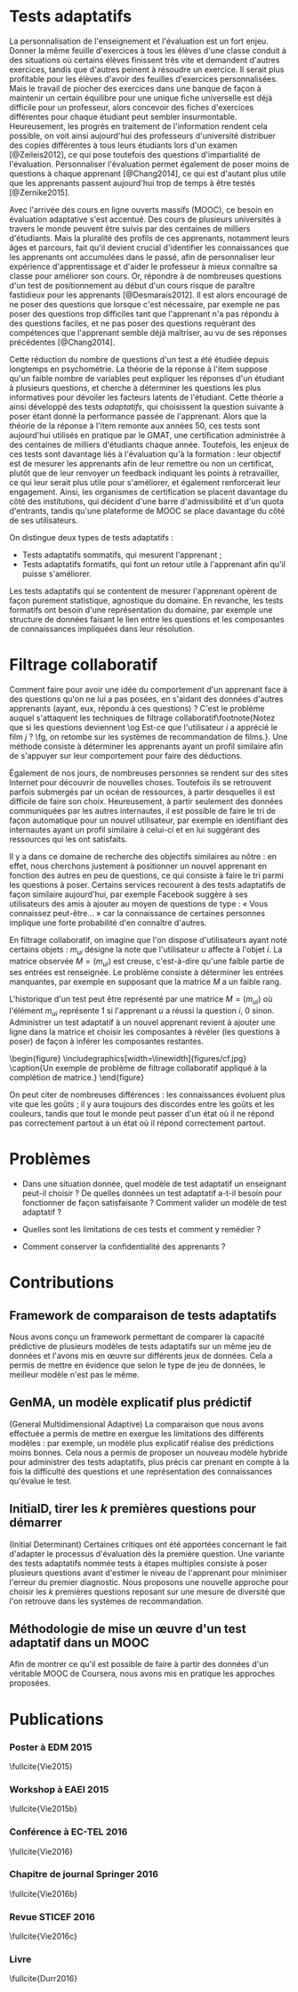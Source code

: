 # Tests adaptatifs

La personnalisation de l'enseignement et l'évaluation est un fort enjeu. Donner la même feuille d'exercices à tous les élèves d'une classe conduit à des situations où certains élèves finissent très vite et demandent d'autres exercices, tandis que d'autres peinent à résoudre un exercice. Il serait plus profitable pour les élèves d'avoir des feuilles d'exercices personnalisées. Mais le travail de piocher des exercices dans une banque de façon à maintenir un certain équilibre pour une unique fiche universelle est déjà difficile pour un professeur, alors concevoir des fiches d'exercices différentes pour chaque étudiant peut sembler insurmontable. Heureusement, les progrès en traitement de l'information rendent cela possible, on voit ainsi aujourd'hui des professeurs d'université distribuer des copies différentes à tous leurs étudiants lors d'un examen [@Zeileis2012], ce qui pose toutefois des questions d'impartialité de l'évaluation. Personnaliser l'évaluation permet également de poser moins de questions à chaque apprenant [@Chang2014], ce qui est d'autant plus utile que les apprenants passent aujourd'hui trop de temps à être testés [@Zernike2015].

Avec l'arrivée des cours en ligne ouverts massifs (MOOC), ce besoin en évaluation adaptative s'est accentué. Des cours de plusieurs universités à travers le monde peuvent être suivis par des centaines de milliers d'étudiants. Mais la pluralité des profils de ces apprenants, notamment leurs âges et parcours, fait qu'il devient crucial d'identifier les connaissances que les apprenants ont accumulées dans le passé, afin de personnaliser leur expérience d'apprentissage et d'aider le professeur à mieux connaître sa classe pour améliorer son cours. Or, répondre à de nombreuses questions d'un test de positionnement au début d'un cours risque de paraître fastidieux pour les apprenants [@Desmarais2012]. Il est alors encouragé de ne poser des questions que lorsque c'est nécessaire, par exemple ne pas poser des questions trop difficiles tant que l'apprenant n'a pas répondu à des questions faciles, et ne pas poser des questions requérant des compétences que l'apprenant semble déjà maîtriser, au vu de ses réponses précédentes [@Chang2014].

Cette réduction du nombre de questions d'un test a été étudiée depuis longtemps en psychométrie. La théorie de la réponse à l'item suppose qu'un faible nombre de variables peut expliquer les réponses d'un étudiant à plusieurs questions, et cherche à déterminer les questions les plus informatives pour dévoiler les facteurs latents de l'étudiant. Cette théorie a ainsi développé des tests *adaptatifs*, qui choisissent la question suivante à poser étant donné la performance passée de l'apprenant. Alors que la théorie de la réponse à l'item remonte aux années 50, ces tests sont aujourd'hui utilisés en pratique par le GMAT, une certification administrée à des centaines de milliers d'étudiants chaque année. Toutefois, les enjeux de ces tests sont davantage liés à l'évaluation qu'à la formation : leur objectif est de mesurer les apprenants afin de leur remettre ou non un certificat, plutôt que de leur renvoyer un feedback indiquant les points à retravailler, ce qui leur serait plus utile pour s'améliorer, et également renforcerait leur engagement. Ainsi, les organismes de certification se placent davantage du côté des institutions, qui décident d'une barre d'admissibilité et d'un quota d'entrants, tandis qu'une plateforme de MOOC se place davantage du côté de ses utilisateurs.

On distingue deux types de tests adaptatifs :

- Tests adaptatifs sommatifs, qui mesurent l'apprenant ;
- Tests adaptatifs formatifs, qui font un retour utile à l'apprenant afin qu'il puisse s'améliorer.

Les tests adaptatifs qui se contentent de mesurer l'apprenant opèrent de façon purement statistique, agnostique du domaine. En revanche, les tests formatifs ont besoin d'une représentation du domaine, par exemple une structure de données faisant le lien entre les questions et les composantes de connaissances impliquées dans leur résolution.

# Filtrage collaboratif

Comment faire pour avoir une idée du comportement d'un apprenant face à des questions qu'on ne lui a pas posées, en s'aidant des données d'autres apprenants (ayant, eux, répondu à ces questions) ? C'est le problème auquel s'attaquent les techniques de filtrage collaboratif\footnote{Notez que si les questions deviennent \og Est-ce que l'utilisateur $i$ a apprécié le film $j$ ? \fg, on retombe sur les systèmes de recommandation de films.}. Une méthode consiste à déterminer les apprenants ayant un profil similaire afin de s'appuyer sur leur comportement pour faire des déductions.

Également de nos jours, de nombreuses personnes se rendent sur des sites Internet pour découvrir de nouvelles choses. Toutefois ils se retrouvent parfois submergés par un océan de ressources, à partir desquelles il est difficile de faire son choix. Heureusement, à partir seulement des données communiquées par les autres internautes, il est possible de faire le tri de façon automatique pour un nouvel utilisateur, par exemple en identifiant des internautes ayant un profil similaire à celui-ci et en lui suggérant des ressources qui les ont satisfaits.

Il y a dans ce domaine de recherche des objectifs similaires au nôtre : en effet, nous cherchons justement à positionner un nouvel apprenant en fonction des autres en peu de questions, ce qui consiste à faire le tri parmi les questions à poser. Certains services recourent à des tests adaptatifs de façon similaire aujourd'hui, par exemple Facebook suggère à ses utilisateurs des amis à ajouter au moyen de questions de type : « Vous connaissez peut-être… » car la connaissance de certaines personnes implique une forte probabilité d'en connaître d'autres.

En filtrage collaboratif, on imagine que l'on dispose d'utilisateurs ayant noté certains objets : $m_{ui}$ désigne la note que l'utilisateur $u$ affecte à l'objet $i$. La matrice observée $M = (m_{ui})$ est creuse, c'est-à-dire qu'une faible partie de ses entrées est renseignée. Le problème consiste à déterminer les entrées manquantes, par exemple en supposant que la matrice $M$ a un faible rang.

L'historique d'un test peut être représenté par une matrice $M = (m_{ui})$ où l'élément $m_{ui}$ représente 1 si l'apprenant $u$ a réussi la question $i$, 0 sinon. Administrer un test adaptatif à un nouvel apprenant revient à ajouter une ligne dans la matrice et choisir les composantes à révéler (les questions à poser) de façon à inférer les composantes restantes.

\begin{figure}
\includegraphics[width=\linewidth]{figures/cf.jpg}
\caption{Un exemple de problème de filtrage collaboratif appliqué à la complétion de matrice.}
\end{figure}

On peut citer de nombreuses différences : les connaissances évoluent plus vite que les goûts ; il y aura toujours des discordes entre les goûts et les couleurs, tandis que tout le monde peut passer d'un état où il ne répond pas correctement partout à un état où il répond correctement partout.

# Problèmes

- Dans une situation donnée, quel modèle de test adaptatif un enseignant peut-il choisir ? De quelles données un test adaptatif a-t-il besoin pour fonctionner de façon satisfaisante ? Comment valider un modèle de test adaptatif ?

- Quelles sont les limitations de ces tests et comment y remédier ?

- Comment conserver la confidentialité des apprenants ?

# Contributions

## Framework de comparaison de tests adaptatifs

Nous avons conçu un framework permettant de comparer la capacité prédictive de plusieurs modèles de tests adaptatifs sur un même jeu de données et l'avons mis en œuvre sur différents jeux de données. Cela a permis de mettre en évidence que selon le type de jeu de données, le meilleur modèle n'est pas le même.

## GenMA, un modèle explicatif plus prédictif

(General Multidimensional Adaptive) La comparaison que nous avons effectuée a permis de mettre en exergue les limitations des différents modèles : par exemple, un modèle plus explicatif réalise des prédictions moins bonnes. Cela nous a permis de proposer un nouveau modèle hybride pour administrer des tests adaptatifs, plus précis car prenant en compte à la fois la difficulté des questions et une représentation des connaissances qu'évalue le test.

## InitialD, tirer les $k$ premières questions pour démarrer

(Initial Determinant) Certaines critiques ont été apportées concernant le fait d'adapter le processus d'évaluation dès la première question. Une variante des tests adaptatifs nommée tests à étapes multiples consiste à poser plusieurs questions avant d'estimer le niveau de l'apprenant pour minimiser l'erreur du premier diagnostic. Nous proposons une nouvelle approche pour choisir les $k$ premières questions  reposant sur une mesure de diversité que l'on retrouve dans les systèmes de recommandation.

## Méthodologie de mise un œuvre d'un test adaptatif dans un MOOC

Afin de montrer ce qu'il est possible de faire à partir des données d'un véritable MOOC de Coursera, nous avons mis en pratique les approches proposées.

# Publications

### Poster à EDM 2015

\fullcite{Vie2015}

### Workshop à EAEI 2015

\fullcite{Vie2015b}

### Conférence à EC-TEL 2016

\fullcite{Vie2016}

### Chapitre de journal Springer 2016

\fullcite{Vie2016b}

### Revue STICEF 2016

\fullcite{Vie2016c}

### Livre

\fullcite{Durr2016}
